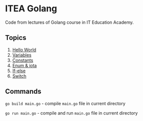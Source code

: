 # ITEA Golang

Code from lectures of Golang course in IT Education Academy.

## Topics

1. [Hello World](hello_world.go)
2. [Variables](variables.go)
3. [Constants](constants.go)
4. [Enum & iota](enum_iota.go)
5. [If-else](if_else.go)
6. [Switch](switch.go)

## Commands

`go build main.go` - compile `main.go` file in current directory

`go run main.go` - compile and run `main.go` file in current directory
